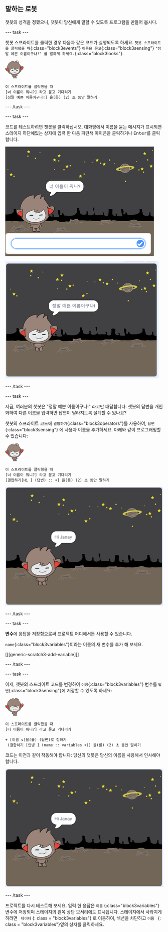 ## 말하는 로봇

챗봇의 성격을 정했으니, 챗봇이 당신에게 말할 수 있도록 프로그램을 만들어 봅시다.

\--- task \---

챗봇 스프라이트를 클릭한 경우 다음과 같은 코드가 실행되도록 하세요. `챗봇 스프라이트를 클릭했을 때`{:class="block3events"} `이름을 묻고`{:class="block3sensing"} ` "정말 예쁜 이름이구나!" 를 말하게 하세요. `{:class="block3looks"}.

![나노 스프라이트](images/nano-sprite.png)

```blocks3
이 스프라이트를 클릭했을 때
[너 이름이 뭐니?] 라고 묻고 기다리기
[정말 예쁜 이름이구나!] 을(를) (2) 초 동안 말하기
```

\--- /task \---

\--- task \---

코드를 테스트하려면 챗봇을 클릭하십시오. 대화방에서 이름을 묻는 메시지가 표시되면 스테이지 하단에있는 상자에 입력 한 다음 파란색 아이콘을 클릭하거나 <kbd>Enter</kbd>를 클릭합니다.

![ChatBot 응답 테스트](images/chatbot-ask-test1.png)

![ChatBot 응답 테스트](images/chatbot-ask-test2.png)

\--- /task \---

\--- task \---

지금, 여러분의 챗봇은 "정말 예쁜 이름이구나!" 라고만 대답합니다. 챗봇의 답변을 개인화하여 다른 이름을 입력하면 답변이 달라지도록 설계할 수 있나요?

챗봇의 스프라이트 코드에 `결합하기`{:class="block3operators"}를 사용하여, `답변`{:class="block3sensing"} 에 사용자 이름을 추가하세요. 아래와 같이 프로그래밍할 수 있습니다:

![나노 스프라이트](images/nano-sprite.png)

```blocks3
이 스프라이트를 클릭했을 때
[너 이름이 뭐니?] 라고 묻고 기다리기
[결합하기[Hi ] (답변) :: +] 을(를) (2) 초 동안 말하기
```

![개별화된 답변 테스트](images/chatbot-answer-test.png)

\--- /task \---

\--- task \---

**변수**에 응답을 저장함으로써 프로젝트 어디에서든 사용할 수 있습니다.

`name`{:class="block3variables"}이라는 이름의 새 변수를 추가 해 보세요.

[[[generic-scratch3-add-variable]]]

\--- /task \---

\--- task \---

이제, 챗봇의 스프라이트 코드를 변경하여 `이름`{:class="block3variables"} 변수를 `답변`{:class="block3sensing"}에 저장할 수 있도록 하세요:

![나노 스프라이트](images/nano-sprite.png)

```blocks3
이 스프라이트를 클릭했을 때
[너 이름이 뭐니?] 라고 묻고 기다리기

+ [이름 v]을(를) (답변)로 정하기
 (결합하기 [안녕 ] (name :: variables +)) 을(를) (2) 초 동안 말하기
```

코드는 이전과 같이 작동해야 합니다: 당신의 챗봇은 당신의 이름을 사용해서 인사해야 합니다.

![개별화된 답변 테스트](images/chatbot-answer-test.png)

\--- /task \---

프로젝트를 다시 테스트해 보세요. 입력 한 응답은 `이름` {:class="block3variables"} 변수에 저장되며 스테이지의 왼쪽 상단 모서리에도 표시됩니다. 스테이지에서 사라지게하려면 ` 데이터` {: class = "block3variables"} 로 이동하여, 섹션을 차단하고 ` 이름  ` {: class = "block3variables"}옆의 상자를 클릭하세요.